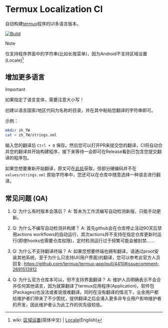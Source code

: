 # Termux Localization CI
自动构建[termux](https://github.com/termux/termux-app)程序的UI多语言版本。

[![Build](https://github.com/guobao2333/termux-localization-ci/actions/workflows/build.yml/badge.svg)](https://github.com/guobao2333/termux-localization-ci/actions/workflows/build.yml)

> [!NOTE]
> 仅支持程序界面中的字符串(比如长按菜单)，因为Android不支持区域设置(Locale)[^Locale]

[^Locale]: wiki: [区域设置](https://zh.wikipedia.org/wiki/%E5%8C%BA%E5%9F%9F%E8%AE%BE%E7%BD%AE)(简体中文) | [Locale](https://en.wikipedia.org/wiki/Locale_%28computer_software%29)(English)

## 增加更多语言
> [!IMPORTANT]
> 如果指定了语言变体，需要注意大小写！

创建以语言国家/地区代码为名称的目录，并在其中粘贴您翻译的字符串即可。

示例：
```bash
mkdir zh_TW
cat > zh_TW/strings.xml
```

输入您的翻译后 `Ctrl + D` 保存。然后您可以打开PR来提交您的翻译，CI将自动合并您的翻译并开始构建程序，接下来等待一会即可在Release看到已包含您提交翻译的程序包。

如果您想要重新开始翻译，原文可在[此处](https://github.com/termux/termux-app/tree/master/app/src/main/res/values/strings.xml)获取，但部分硬编码并不在 `values/strings.xml` 原始字符串中，您还可以在仓库中随意选择一种语言进行翻译。

## 常见问题 (QA)
1. Q: 为什么有时版本会落后？
   A: 暂未为工作流编写自动检测新版，只能手动更新。

2. Q: 为什么不编写自动检测并构建？
   A: 首先github会在仓库停止活动90天后禁用actions workflows的自动运行，其次actions并不支持在指定仓库更新时运行(即使hooks也需要仓库权限)，定时检测运行过于频繁可能会被封禁……

3. Q: 为什么不支持翻译终端？
   A: 如果您想要终端也拥有翻译，请通过proot安装其他系统，至于为什么只支持UI(用户界面)的翻译，您可以参考此官方人员回复: <https://github.com/termux/termux-app/pull/4410#issuecomment-2691513912>

4. Q: 为什么官方仓库本可以，但不支持界面翻译？
   A: 维护人员明确表示不会合并任何其他语言，因为就算翻译了termux应用程序(Application)，软件包(Packages)也没法或者说很难翻译。同时在没有翻译的情况下，业余用户都给维护者们带来了不少困扰，提供翻译之后会涌入更多非专业用户影响维护者的开发，因此维护者认为此工作的优先级较低。

